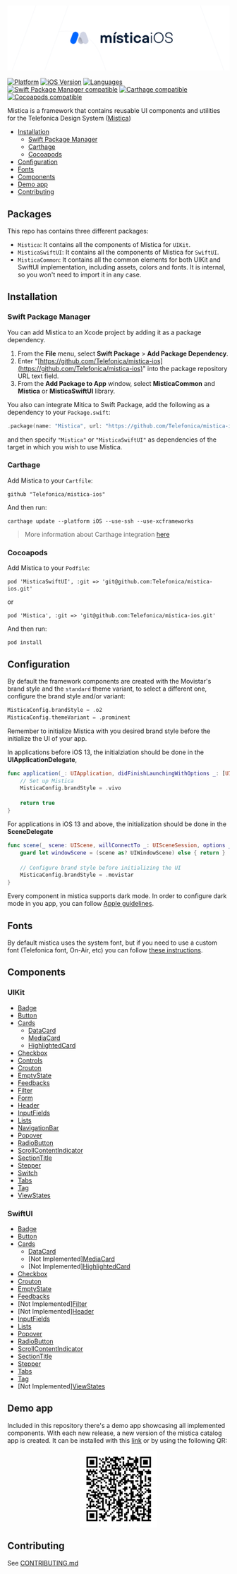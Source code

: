 <img alt="Mística for iOS" src="./mistica-ios.svg">
<br>

[![Platform](https://img.shields.io/badge/platform-iOS-%23989898.svg)](https://github.com/Telefonica/mistica-ios)
[![iOS Version](https://img.shields.io/badge/Support-%3E%3D%20iOS%2012.0-brightgreen.svg)](https://github.com/Telefonica/mistica-ios)
[![Languages](https://img.shields.io/badge/languages-Swift-orange.svg)](https://github.com/Telefonica/mistica-ios)
[![Swift Package Manager compatible](https://img.shields.io/badge/Swift%20Package%20Manager-compatible-brightgreen.svg)](https://github.com/apple/swift-package-manager)
[![Carthage compatible](https://img.shields.io/badge/Carthage-compatible-59C939.svg?style=flat)](https://github.com/Carthage/Carthage)
[![Cocoapods compatible](https://img.shields.io/badge/CocoaPods-compatible-59C939.svg?style=flat)](https://cocoapods.org/)

Mistica is a framework that contains reusable UI components and utilities for the Telefonica Design System ([Mistica](https://github.com/Telefonica/mistica))

- [Installation](#installation)
  - [Swift Package Manager](#swift-package-manager)
  - [Carthage](#carthage)
  - [Cocoapods](#cocoapods)
- [Configuration](#configuration)
- [Fonts](#fonts)
- [Components](#components)
- [Demo app](#demo-app)
- [Contributing](#contributing)

## Packages

This repo has contains three different packages:

- `Mistica`: It contains all the components of Mistica for `UIKit`.
- `MisticaSwiftUI`: It contains all the components of Mistica for `SwiftUI`.
- `MisticaCommon`: It contains all the common elements for both UIKit and SwiftUI implementation, including assets, colors and fonts. It is internal, so you won't need to import it in any case.

## Installation

### Swift Package Manager

You can add Mistica to an Xcode project by adding it as a package dependency.

1. From the **File** menu, select **Swift Package** > **Add Package Dependency**.
2. Enter "[https://github.com/Telefonica/mistica-ios](https://github.com/Telefonica/mistica-ios)" into the package repository URL text field.
3. From the **Add Package to App** window, select **MisticaCommon** and **Mistica** or **MisticaSwiftUI** library.

You also can integrate Mitica to Swift Package, add the following as a dependency to your `Package.swift`:

```swift
.package(name: "Mistica", url: "https://github.com/Telefonica/mistica-ios.git", .from("2.0.0"))
```

and then specify `"Mistica"` or `"MisticaSwiftUI"` as dependencies of the target in which you wish to use Mistica.

### Carthage

Add Mistica to your `Cartfile`:

```
github "Telefonica/mistica-ios"
```

And then run:

```
carthage update --platform iOS --use-ssh --use-xcframeworks
```

> More information about Carthage integration [here](https://github.com/Carthage/Carthage#if-youre-building-for-ios-tvos-or-watchos)

### Cocoapods

Add Mistica to your `Podfile`:

```
pod 'MisticaSwiftUI', :git => 'git@github.com:Telefonica/mistica-ios.git'
```
or 
```
pod 'Mistica', :git => 'git@github.com:Telefonica/mistica-ios.git'
```

And then run:

```
pod install
```

## Configuration

By default the framework components are created with the Movistar's brand style and the `standard` theme variant, to select a different one, configure the brand style and/or variant:

```swift
MisticaConfig.brandStyle = .o2
MisticaConfig.themeVariant = .prominent
```

Remember to initialize Mistica with you desired brand style before the initialize the UI of your app.

In applications before iOS 13, the initialziation should be done in the **UIApplicationDelegate**,

```swift
func application(_: UIApplication, didFinishLaunchingWithOptions _: [UIApplication.LaunchOptionsKey: Any]?) -> Bool {
    // Set up Mistica
    MisticaConfig.brandStyle = .vivo

    return true
}
```

For applications in iOS 13 and above, the initialization should be done in the **SceneDelegate**

```swift
func scene(_ scene: UIScene, willConnectTo _: UISceneSession, options _: UIScene.ConnectionOptions) {
    guard let windowScene = (scene as? UIWindowScene) else { return }

    // Configure brand style before initializing the UI
    MisticaConfig.brandStyle = .movistar
}
```

Every component in mistica supports dark mode. In order to configure dark mode in you app, you can follow [Apple guidelines](https://developer.apple.com/documentation/xcode/supporting_dark_mode_in_your_interface/choosing_a_specific_interface_style_for_your_ios_app).

## Fonts

By default mistica uses the system font, but if you need to use a custom font (Telefonica font, On-Air, etc) you can follow [these instructions](./Sources/Mistica/Fonts/).

## Components

### UIKit 
* [Badge](./Sources/Mistica/Components/Badge/)
* [Button](./Sources/Mistica/Components/Button/)
* [Cards](./Sources/Mistica/Components/Cards/)
	* [DataCard](./Sources/Mistica/Components/Cards/#datacard)
	* [MediaCard](./Sources/Mistica/Components/Cards/#mediacard)
	* [HighlightedCard](./Sources/Mistica/Components/Cards/#highlightedcard)
* [Checkbox](./Sources/Mistica/Components/Checkbox/)
* [Controls](./Sources/Mistica/Components/Controls/)
* [Crouton](./Sources/Mistica/Components/Crouton/)
* [EmptyState](./Sources/Mistica/Components/EmptyState/)
* [Feedbacks](./Sources/Mistica/Components/Feedback/)
* [Filter](./Sources/Mistica/Components/Filter/)
* [Form](./Sources/Mistica/Components/Form/)
* [Header](./Sources/Mistica/Components/Header/)
* [InputFields](./Sources/Mistica/Components/InputField/)
* [Lists](./Sources/Mistica/Components/Lists/)
* [NavigationBar](./Sources/Mistica/Components/NavigationBar/)
* [Popover](./Sources/Mistica/Components/Popover/)
* [RadioButton](./Sources/Mistica/Components/RadioButton/)
* [ScrollContentIndicator](./Sources/Mistica/Components/ScrollContentIndicator/)
* [SectionTitle](./Sources/Mistica/Components/SectionTitle/)
* [Stepper](./Sources/Mistica/Components/Stepper/)
* [Switch](./Sources/Mistica/Components/Switch/)
* [Tabs](./Sources/Mistica/Components/Tabs)
* [Tag](./Sources/Mistica/Components/Tag/)
* [ViewStates](./Sources/Mistica/Components/ViewStates/)

### SwiftUI
* [Badge](./Sources/MisticaSwiftUI/Components/Badge/)
* [Button](./Sources/MisticaSwiftUI/Components/Button/)
* [Cards](./Sources/MisticaSwiftUI/Components/Cards/)
    * [DataCard](./Sources/MisticaSwiftUI/Components/Cards/#datacard)
    * [Not Implemented][MediaCard](./Sources/MisticaSwiftUI/Components/Cards/#mediacard)
    * [Not Implemented][HighlightedCard](./Sources/MisticaSwiftUI/Components/Cards/#highlightedcard)
* [Checkbox](./Sources/MisticaSwiftUI/Components/Checkbox/)
* [Crouton](./Sources/MisticaSwiftUI/Components/Snackbar/)
* [EmptyState](./Sources/MisticaSwiftUI/Components/EmptyState/)
* [Feedbacks](./Sources/MisticaSwiftUI/Components/Feedback/)
* [Not Implemented][Filter](./Sources/MisticaSwiftUI/Components/Filter/)
* [Not Implemented][Header](./Sources/MisticaSwiftUI/Components/Header/)
* [InputFields](./Sources/MisticaSwiftUI/Components/InputField/)
* [Lists](./Sources/MisticaSwiftUI/Components/Lists/)
* [Popover](./Sources/Mistica/Components/Popover/)
* [RadioButton](./Sources/MisticaSwiftUI/Components/RadioButton/)
* [ScrollContentIndicator](./Sources/Mistica/Components/ScrollContentIndicator/)
* [SectionTitle](./Sources/MisticaSwiftUI/Components/SectionTitle/)
* [Stepper](./Sources/MisticaSwiftUI/Components/Stepper/)
* [Tabs](./Sources/MisticaSwiftUI/Components/Tabs)
* [Tag](./Sources/MisticaSwiftUI/Components/Tag/)
* [Not Implemented][ViewStates](./Sources/MisticaSwiftUI/Components/ViewStates/)

## Demo app
Included in this repository there's a demo app showcasing all implemented components. With each new release, a new version of the mistica catalog app is created. It can be installed with this [link](https://install.appcenter.ms/orgs/tuenti-organization/apps/mistica-ios/distribution_groups/public) or by using the following QR:

<p align="center">
<img height="175" align="center" alt="Mística Catalog for iOS" src="./doc/images/mistica-catalog-download-qr.png">
</p>

## Contributing

See [CONTRIBUTING.md](./CONTRIBUTING.md)
